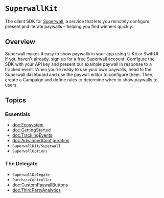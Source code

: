 # ``SuperwallKit``

The client SDK for [Superwall](https://superwall.com), a service that lets you remotely configure, present and iterate paywalls – helping you find winners quickly.

## Overview

Superwall makes it easy to show paywalls in your app using UIKit or SwiftUI. If you haven't already, [sign up for a free Superwall account](https://superwall.com/sign-up). Configure the SDK with your API key and present our example paywall in response to a tracked event. When you're ready to use your own paywalls, head to the Superwall dashboard and use the paywall editor to configure them. Then, create a Campaign and define rules to determine when to show paywalls to users.

## Topics

### Essentials
- <doc:Ecosystem>
- <doc:GettingStarted>
- <doc:TrackingEvents>
- <doc:AdvancedConfiguration>
- ``SuperwallKit/Superwall``
- ``SuperwallOptions``

### The Delegate
- ``SuperwallDelegate``
- ``PurchaseController``
- <doc:CustomPaywallButtons>
- <doc:ThirdPartyAnalytics>
